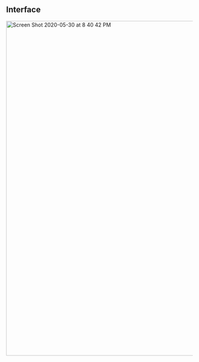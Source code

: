 ## Interface
<img width="904" alt="Screen Shot 2020-05-30 at 8 40 42 PM" src="https://user-images.githubusercontent.com/48977789/83343310-d97f4b80-a2b5-11ea-8c02-eba3de8acaba.png">

